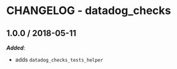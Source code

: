 # CHANGELOG - datadog_checks

## 1.0.0 / 2018-05-11

***Added***: 

* adds `datadog_checks_tests_helper`

